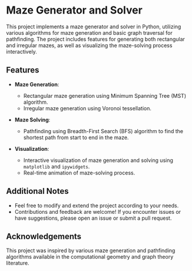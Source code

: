 # Maze Generator and Solver

This project implements a maze generator and solver in Python, utilizing various algorithms for maze generation and basic graph traversal for pathfinding. The project includes features for generating both rectangular and irregular mazes, as well as visualizing the maze-solving process interactively.

## Features

- **Maze Generation**:
  - Rectangular maze generation using Minimum Spanning Tree (MST) algorithm.
  - Irregular maze generation using Voronoi tessellation.
  
- **Maze Solving**:
  - Pathfinding using Breadth-First Search (BFS) algorithm to find the shortest path from start to end in the maze.

- **Visualization**:
  - Interactive visualization of maze generation and solving using `matplotlib` and `ipywidgets`.
  - Real-time animation of maze-solving process.
 
## Additional Notes

- Feel free to modify and extend the project according to your needs.
- Contributions and feedback are welcome! If you encounter issues or have suggestions, please open an issue or submit a pull request.

## Acknowledgements

This project was inspired by various maze generation and pathfinding algorithms available in the computational geometry and graph theory literature.

